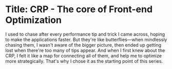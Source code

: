 # Title: CRP - The core of Front-end Optimization

I used to chase after every performance tip and trick I came across, hoping to make the applications faster. But they're like butterflies—when mindlessly chasing them, I wasn't aware of the bigger picture, then ended up getting lost when there're too many of tips appear. And when I first knew about the CRP, I felt it like a map for connecting all of them, and help me to optimize more strategically.
That's why I chose it as the starting point of this series.

